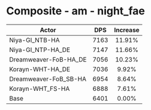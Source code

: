 # Composite - am - night_fae
| Actor | DPS | Increase |
|---|:---:|:---:|
|Niya-GI_NTB-HA|7163|11.91%|
|Niya-GI_NTP-HA_DE|7147|11.66%|
|Dreamweaver-FoB-HA_DE|7056|10.23%|
|Korayn-WHT-HA_DE|7036|9.92%|
|Dreamweaver-FoB_SB-HA|6954|8.64%|
|Korayn-WHT_FS-HA|6888|7.61%|
|Base|6401|0.00%|
